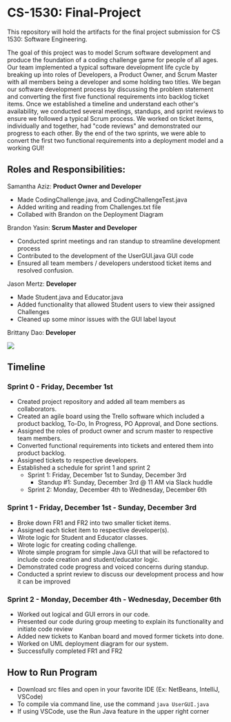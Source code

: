 # CS-1530: Final-Project

This repository will hold the artifacts for the final project submission for CS 1530: Software Engineering.

The goal of this project was to model Scrum software development and produce the foundation of a coding challenge game for people of all ages. Our team implemented a typical software development life cycle by breaking up into roles of Developers, a Product Owner, and Scrum Master with all members being a developer and some holding two titles. We began our software development process by discussing the problem statement and converting the first five functional requirements into backlog ticket items. Once we established a timeline and understand each other's availability, we conducted several meetings, standups, and sprint reviews to ensure we followed a typical Scrum process. We worked on ticket items, individually and together, had "code reviews" and demonstrated our progress to each other. By the end of the two sprints, we were able to convert the first two functional requirements into a deployment model and a working GUI!

## Roles and Responsibilities:

Samantha Aziz: **Product Owner and Developer**
- Made CodingChallenge.java, and CodingChallengeTest.java
- Added writing and reading from Challenges.txt file
- Collabed with Brandon on the Deployment Diagram

Brandon Yasin: **Scrum Master and Developer**

- Conducted sprint meetings and ran standup to streamline development process
- Contributed to the development of the UserGUI.java GUI code
- Ensured all team members / developers understood ticket items and resolved confusion.

Jason Mertz: **Developer**
- Made Student.java and Educator.java
- Added functionality that allowed Student users to view their assigned Challenges
- Cleaned up some minor issues with the GUI label layout

Brittany Dao: **Developer**

![](https://miro.medium.com/v2/resize:fit:1400/format:webp/1*U67AIEa0LRk90P5oS3ELIA.gif)

## Timeline

### Sprint 0 - Friday, December 1st

- Created project repository and added all team members as collaborators.
- Created an agile board using the Trello software which included a product backlog, To-Do, In Progress, PO Approval, and Done sections.
- Assigned the roles of product owner and scrum master to respective team members.
- Converted functional requirements into tickets and entered them into product backlog.
- Assigned tickets to respective developers.
- Established a schedule for sprint 1 and sprint 2
  - Sprint 1: Friday, December 1st to Sunday, December 3rd
    - Standup #1: Sunday, December 3rd @ 11 AM via Slack huddle
  - Sprint 2: Monday, December 4th to Wednesday, December 6th

### Sprint 1 - Friday, December 1st - Sunday, December 3rd

- Broke down FR1 and FR2 into two smaller ticket items.
- Assigned each ticket item to respective developer(s).
- Wrote logic for Student and Educator classes.
- Wrote logic for creating coding challenge.
- Wrote simple program for simple Java GUI that will be refactored to include code creation and student/educator logic.
- Demonstrated code progress and voiced concerns during standup.
- Conducted a sprint review to discuss our development process and how it can be improved

### Sprint 2 - Monday, December 4th - Wednesday, December 6th

- Worked out logical and GUI errors in our code.
- Presented our code during group meeting to explain its functionality and initiate code review
- Added new tickets to Kanban board and moved former tickets into done.
- Worked on UML deployment diagram for our system.
- Successfully completed FR1 and FR2

## How to Run Program

- Download src files and open in your favorite IDE (Ex: NetBeans, IntelliJ, VSCode)
- To compile via command line, use the command
  `java UserGUI.java`
- If using VSCode, use the Run Java feature in the upper right corner
